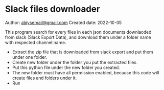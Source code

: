 # Slack files downloader

   Author: abiysemail@gmail.com
   Created date: 2022-10-05

   This program search for every files in each json documents 
   downlaoded from slack (Slack Export Data), and download 
   them under a folder name with respected channel name.

   - Extract the zip file that is downloaded from slack export
     and put them under one folder. 
   - Create new folder under the folder you put the extracted 
     files.
   - Put this python file under the new folder you created.
   - The new folder must have all permission enabled, because
     this code will create files and folders under it.
   - Run 
